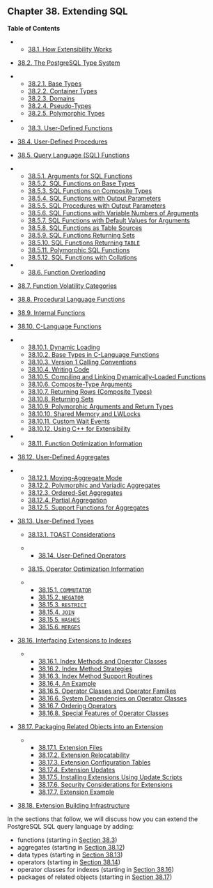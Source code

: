 ## Chapter 38. Extending SQL

**Table of Contents**

  * *   [38.1. How Extensibility Works](extend-how)
  * [38.2. The PostgreSQL Type System](extend-type-system)

    

  * *   [38.2.1. Base Types](extend-type-system#EXTEND-TYPE-SYSTEM-BASE)
    * [38.2.2. Container Types](extend-type-system#EXTEND-TYPE-SYSTEM-CONTAINER)
    * [38.2.3. Domains](extend-type-system#EXTEND-TYPE-SYSTEM-DOMAINS)
    * [38.2.4. Pseudo-Types](extend-type-system#EXTEND-TYPE-SYSTEM-PSEUDO)
    * [38.2.5. Polymorphic Types](extend-type-system#EXTEND-TYPES-POLYMORPHIC)

  * *   [38.3. User-Defined Functions](xfunc)
  * [38.4. User-Defined Procedures](xproc)
  * [38.5. Query Language (SQL) Functions](xfunc-sql)

    

  * *   [38.5.1. Arguments for SQL Functions](xfunc-sql#XFUNC-SQL-FUNCTION-ARGUMENTS)
    * [38.5.2. SQL Functions on Base Types](xfunc-sql#XFUNC-SQL-BASE-FUNCTIONS)
    * [38.5.3. SQL Functions on Composite Types](xfunc-sql#XFUNC-SQL-COMPOSITE-FUNCTIONS)
    * [38.5.4. SQL Functions with Output Parameters](xfunc-sql#XFUNC-OUTPUT-PARAMETERS)
    * [38.5.5. SQL Procedures with Output Parameters](xfunc-sql#XFUNC-OUTPUT-PARAMETERS-PROC)
    * [38.5.6. SQL Functions with Variable Numbers of Arguments](xfunc-sql#XFUNC-SQL-VARIADIC-FUNCTIONS)
    * [38.5.7. SQL Functions with Default Values for Arguments](xfunc-sql#XFUNC-SQL-PARAMETER-DEFAULTS)
    * [38.5.8. SQL Functions as Table Sources](xfunc-sql#XFUNC-SQL-TABLE-FUNCTIONS)
    * [38.5.9. SQL Functions Returning Sets](xfunc-sql#XFUNC-SQL-FUNCTIONS-RETURNING-SET)
    * [38.5.10. SQL Functions Returning `TABLE`](xfunc-sql#XFUNC-SQL-FUNCTIONS-RETURNING-TABLE)
    * [38.5.11. Polymorphic SQL Functions](xfunc-sql#XFUNC-SQL-POLYMORPHIC-FUNCTIONS)
    * [38.5.12. SQL Functions with Collations](xfunc-sql#XFUNC-SQL-COLLATIONS)

  * *   [38.6. Function Overloading](xfunc-overload)
  * [38.7. Function Volatility Categories](xfunc-volatility)
  * [38.8. Procedural Language Functions](xfunc-pl)
  * [38.9. Internal Functions](xfunc-internal)
  * [38.10. C-Language Functions](xfunc-c)

    

  * *   [38.10.1. Dynamic Loading](xfunc-c#XFUNC-C-DYNLOAD)
    * [38.10.2. Base Types in C-Language Functions](xfunc-c#XFUNC-C-BASETYPE)
    * [38.10.3. Version 1 Calling Conventions](xfunc-c#XFUNC-C-V1-CALL-CONV)
    * [38.10.4. Writing Code](xfunc-c#XFUNC-C-CODE)
    * [38.10.5. Compiling and Linking Dynamically-Loaded Functions](xfunc-c#DFUNC)
    * [38.10.6. Composite-Type Arguments](xfunc-c#XFUNC-C-COMPOSITE-TYPE-ARGS)
    * [38.10.7. Returning Rows (Composite Types)](xfunc-c#XFUNC-C-RETURNING-ROWS)
    * [38.10.8. Returning Sets](xfunc-c#XFUNC-C-RETURN-SET)
    * [38.10.9. Polymorphic Arguments and Return Types](xfunc-c#XFUNC-C-POLYMORPHIC)
    * [38.10.10. Shared Memory and LWLocks](xfunc-c#XFUNC-SHARED-ADDIN)
    * [38.10.11. Custom Wait Events](xfunc-c#XFUNC-ADDIN-WAIT-EVENTS)
    * [38.10.12. Using C++ for Extensibility](xfunc-c#EXTEND-CPP)

  * *   [38.11. Function Optimization Information](xfunc-optimization)
  * [38.12. User-Defined Aggregates](xaggr)

    

  * *   [38.12.1. Moving-Aggregate Mode](xaggr#XAGGR-MOVING-AGGREGATES)
    * [38.12.2. Polymorphic and Variadic Aggregates](xaggr#XAGGR-POLYMORPHIC-AGGREGATES)
    * [38.12.3. Ordered-Set Aggregates](xaggr#XAGGR-ORDERED-SET-AGGREGATES)
    * [38.12.4. Partial Aggregation](xaggr#XAGGR-PARTIAL-AGGREGATES)
    * [38.12.5. Support Functions for Aggregates](xaggr#XAGGR-SUPPORT-FUNCTIONS)

* [38.13. User-Defined Types](xtypes)

  * [38.13.1. TOAST Considerations](xtypes#XTYPES-TOAST)

  * *   [38.14. User-Defined Operators](xoper)
  * [38.15. Operator Optimization Information](xoper-optimization)

    

  * *   [38.15.1. `COMMUTATOR`](xoper-optimization#XOPER-COMMUTATOR)
    * [38.15.2. `NEGATOR`](xoper-optimization#XOPER-NEGATOR)
    * [38.15.3. `RESTRICT`](xoper-optimization#XOPER-RESTRICT)
    * [38.15.4. `JOIN`](xoper-optimization#XOPER-JOIN)
    * [38.15.5. `HASHES`](xoper-optimization#XOPER-HASHES)
    * [38.15.6. `MERGES`](xoper-optimization#XOPER-MERGES)

* [38.16. Interfacing Extensions to Indexes](xindex)

  * *   [38.16.1. Index Methods and Operator Classes](xindex#XINDEX-OPCLASS)
    * [38.16.2. Index Method Strategies](xindex#XINDEX-STRATEGIES)
    * [38.16.3. Index Method Support Routines](xindex#XINDEX-SUPPORT)
    * [38.16.4. An Example](xindex#XINDEX-EXAMPLE)
    * [38.16.5. Operator Classes and Operator Families](xindex#XINDEX-OPFAMILY)
    * [38.16.6. System Dependencies on Operator Classes](xindex#XINDEX-OPCLASS-DEPENDENCIES)
    * [38.16.7. Ordering Operators](xindex#XINDEX-ORDERING-OPS)
    * [38.16.8. Special Features of Operator Classes](xindex#XINDEX-OPCLASS-FEATURES)

* [38.17. Packaging Related Objects into an Extension](extend-extensions)

  * *   [38.17.1. Extension Files](extend-extensions#EXTEND-EXTENSIONS-FILES)
    * [38.17.2. Extension Relocatability](extend-extensions#EXTEND-EXTENSIONS-RELOCATION)
    * [38.17.3. Extension Configuration Tables](extend-extensions#EXTEND-EXTENSIONS-CONFIG-TABLES)
    * [38.17.4. Extension Updates](extend-extensions#EXTEND-EXTENSIONS-UPDATES)
    * [38.17.5. Installing Extensions Using Update Scripts](extend-extensions#EXTEND-EXTENSIONS-UPDATE-SCRIPTS)
    * [38.17.6. Security Considerations for Extensions](extend-extensions#EXTEND-EXTENSIONS-SECURITY)
    * [38.17.7. Extension Example](extend-extensions#EXTEND-EXTENSIONS-EXAMPLE)

* [38.18. Extension Building Infrastructure](extend-pgxs)

In the sections that follow, we will discuss how you can extend the PostgreSQL SQL query language by adding:

* functions (starting in [Section 38.3](xfunc "38.3. User-Defined Functions"))
* aggregates (starting in [Section 38.12](xaggr "38.12. User-Defined Aggregates"))
* data types (starting in [Section 38.13](xtypes "38.13. User-Defined Types"))
* operators (starting in [Section 38.14](xoper "38.14. User-Defined Operators"))
* operator classes for indexes (starting in [Section 38.16](xindex "38.16. Interfacing Extensions to Indexes"))
* packages of related objects (starting in [Section 38.17](extend-extensions "38.17. Packaging Related Objects into an Extension"))
